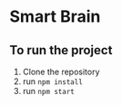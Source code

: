 # Smart Brain

## To run the project

1. Clone the repository
1. run `npm install`
1. run `npm start`